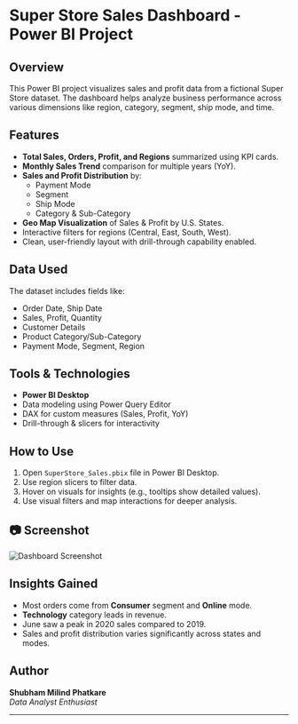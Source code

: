 # Super Store Sales Dashboard - Power BI Project

##  Overview

This Power BI project visualizes sales and profit data from a fictional Super Store dataset. The dashboard helps analyze business performance across various dimensions like region, category, segment, ship mode, and time.

##  Features

- **Total Sales, Orders, Profit, and Regions** summarized using KPI cards.
- **Monthly Sales Trend** comparison for multiple years (YoY).
- **Sales and Profit Distribution** by:
  - Payment Mode
  - Segment
  - Ship Mode
  - Category & Sub-Category
- **Geo Map Visualization** of Sales & Profit by U.S. States.
- Interactive filters for regions (Central, East, South, West).
- Clean, user-friendly layout with drill-through capability enabled.

##  Data Used

The dataset includes fields like:
- Order Date, Ship Date
- Sales, Profit, Quantity
- Customer Details
- Product Category/Sub-Category
- Payment Mode, Segment, Region

##  Tools & Technologies

- **Power BI Desktop**
- Data modeling using Power Query Editor
- DAX for custom measures (Sales, Profit, YoY)
- Drill-through & slicers for interactivity

##  How to Use

1. Open `SuperStore_Sales.pbix` file in Power BI Desktop.
2. Use region slicers to filter data.
3. Hover on visuals for insights (e.g., tooltips show detailed values).
4. Use visual filters and map interactions for deeper analysis.

## 📷 Screenshot

![Dashboard Screenshot](Screenshot_2025-08-06_202838.png)

##  Insights Gained

- Most orders come from **Consumer** segment and **Online** mode.
- **Technology** category leads in revenue.
- June saw a peak in 2020 sales compared to 2019.
- Sales and profit distribution varies significantly across states and modes.

##  Author

**Shubham Milind Phatkare**  
_Data Analyst Enthusiast_

---

